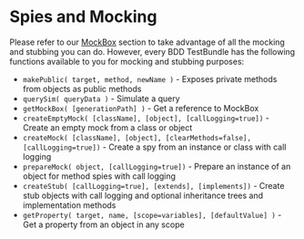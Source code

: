 # Spies and Mocking

Please refer to our [MockBox](../../mocking/mockbox/) section to take advantage of all the mocking and stubbing you can do. However, every BDD TestBundle has the following functions available to you for mocking and stubbing purposes:

* `makePublic( target, method, newName )` - Exposes private methods from objects as public methods
* `querySim( queryData )` - Simulate a query
* `getMockBox( [generationPath] )` - Get a reference to MockBox
* `createEmptyMock( [className], [object], [callLogging=true])` - Create an empty mock from a class or object
* `createMock( [className], [object], [clearMethods=false], [callLogging=true])` - Create a spy from an instance or class with call logging
* `prepareMock( object, [callLogging=true])` - Prepare an instance of an object for method spies with call logging
* `createStub( [callLogging=true], [extends], [implements])` - Create stub objects with call logging and optional inheritance trees and implementation methods
* `getProperty( target, name, [scope=variables], [defaultValue] )` - Get a property from an object in any scope

